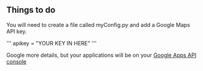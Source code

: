 ## Things to do
You  will need to create a file called myConfig.py and add a Google Maps API key.

'''
apikey = "YOUR KEY IN HERE"
'''

Google more details, but your applications will be on your [Google Apps API console](https://code.google.com/apis/console)
